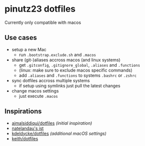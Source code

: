 # pinutz23 dotfiles
Currently only compatible with macos

## Use cases
- setup a new Mac
    - run `.bootstrap.exclude.sh` and `.macos`
- share (git-)aliases accross macos (and linux systems)
    - get `.gitconfig`, `.gitignore_global`, `.aliases` and `.functions`
    - (linux: make sure to exclude macos specific commands)
    - add `.aliases` and `.functions` to systems `.bashrc` or `.zshrc`
- sync dotfiles accross multiple systems
    - if setup using symlinks just pull the latest changes
- change macos settings
    - just execute `.macos`

## Inspirations
- [ajmalsiddiqui/dotfiles](https://github.com/ajmalsiddiqui/dotfiles) _(initial inspiration)_
- [natelandau's ist](https://gist.github.com/natelandau/10654137)
- [kdeldycke/dotfiles](https://github.com/kdeldycke/dotfiles) _(additional macOS settings)_
- [keith/dotfiles](https://github.com/keith/dotfiles)